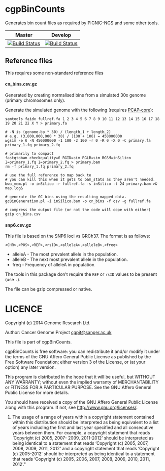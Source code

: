 cgpBinCounts
============

Generates bin count files as required by PICNIC-NGS and some other tools.

| Master | Develop |
|---|---|
| [![Build Status](https://travis-ci.org/cancerit/cgpBinCounts.svg?branch=master)](https://travis-ci.org/cancerit/cgpBinCounts) |  [![Build Status](https://travis-ci.org/cancerit/cgpBinCounts.svg?branch=develop)](https://travis-ci.org/cancerit/cgpBinCounts) |


## Reference files

This requires some non-standard reference files

#### cn_bins.csv.gz

Generated by creating normalised bins from a simulated 30x genome (primary chromosomes only).

Generate the simulated genome with the following (requires [PCAP-core](https://github.com/ICGC-TCGA-PanCancer/PCAP-core)):

    samtools faidx fullref.fa 1 2 3 4 5 6 7 8 9 10 11 12 13 14 15 16 17 18 19 20 21 22 X Y > primary.fa

    # -N is (genome-bp * 30) / (length_1 + length_2)
    # e.g. (3,000,000,000 * 30) / (100 + 100) = 450000000
    wgsim -e 0 -N 450000000 -1 100 -2 100 -r 0 -R 0 -X 0 -C primary.fa primary_1.fq primary_2.fq

    # primarily to compact
    fastqtobam checkquality=0 RGID=sim RGLB=sim RGSM=inSilico I=primary_1.fq I=primary_2.fq > primary.bam
    rm -f primary_1.fq primary_2.fq

    # use the full reference to map back to
    # you can kill this when it gets to bam_stats as they aren't needed.
    bwa_mem.pl -o inSilico -r fullref.fa -s inSilico -t 24 primary.bam >& map.log&

    # generate the GC bins using the resulting mapped data.
    gcBinGeneration.pl -i inSilico.bam -o cn_bins -f csv -g fullref.fa

    # compress the output file (or not the code will cope with either)
    gzip cn_bins.csv

#### snp6.csv.gz

This file is based on the SNP6 loci vs GRCh37.  The format is as follows:

    <CHR>,<POS>,<REF>,<rsID>,<alleleA>,<alleleB>,<freq>

* alleleA - The most prevalent allele in the population.
* alleleB - The next most prevalent allele in the population.
* freq - Frequency of alleleA in population.

The tools in this package don't require the ``REF`` or ``rsID`` values to be present (use ``.``).

The file can be gzip compressed or native.

LICENCE
=======
Copyright (c) 2014 Genome Research Ltd.

Author: Cancer Genome Project <cgpit@sanger.ac.uk>

This file is part of cgpBinCounts.

cgpBinCounts is free software: you can redistribute it and/or modify it under
the terms of the GNU Affero General Public License as published by the Free
Software Foundation; either version 3 of the License, or (at your option) any
later version.

This program is distributed in the hope that it will be useful, but WITHOUT
ANY WARRANTY; without even the implied warranty of MERCHANTABILITY or FITNESS
FOR A PARTICULAR PURPOSE. See the GNU Affero General Public License for more
details.

You should have received a copy of the GNU Affero General Public License
along with this program. If not, see <http://www.gnu.org/licenses/>.

1. The usage of a range of years within a copyright statement contained within
this distribution should be interpreted as being equivalent to a list of years
including the first and last year specified and all consecutive years between
them. For example, a copyright statement that reads ‘Copyright (c) 2005, 2007-
2009, 2011-2012’ should be interpreted as being identical to a statement that
reads ‘Copyright (c) 2005, 2007, 2008, 2009, 2011, 2012’ and a copyright
statement that reads ‘Copyright (c) 2005-2012’ should be interpreted as being
identical to a statement that reads ‘Copyright (c) 2005, 2006, 2007, 2008,
2009, 2010, 2011, 2012’."
